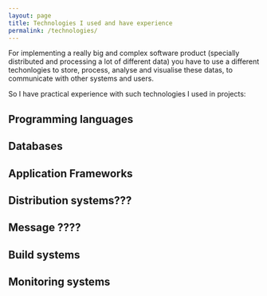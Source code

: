 ```yaml
---
layout: page
title: Technologies I used and have experience
permalink: /technologies/
---
```


For implementing a really big and complex software product (specially distributed and processing a lot of different data) you have to use a different techonlogies to store, process, analyse and visualise these datas, to communicate with other systems and users.

So I have practical experience with such technologies I used in projects:

## Programming languages

## Databases

## Application Frameworks

## Distribution systems???

## Message ????

## Build systems

## Monitoring systems
